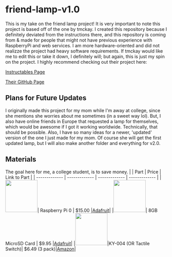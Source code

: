 # friend-lamp-v1.0
This is my take on the friend lamp project! It is very important to note this project is based off of the one by tmckay. I created this repository because I definitely deviated from the instructions there, and this repository is coming from & made for people that might not have previous experience with RaspberryPi and web services. I am more hardware-oriented and did not realizze the project had heavy software requirements. If tmckay would like me to edit this or take it down, I definitely will; but again, this is just my spin on the project. I highly recommend checking out their project here:

[Instructables Page](https://www.instructables.com/DIY-Long-Distance-Best-Friend-Lights/)

[Their GitHub Page](https://github.com/tmckay1/best_friend_light)

## Plans for Future Updates
I originally made this project for my mom while I'm away at college, since she mentions she worries about me sometimes (in a sweet way lol). But, I also have online friends in Europe that requested a lamp for themselves, which would be awesome if I got it working worldwide. Technically, that should be possible. Also, I have so many ideas for a newer, 'updated' version of the one I just made for my mom. Of course she will get the first updated lamp, but I will also make another folder and everything for v2.0.

## Materials
The goal here for me, a college student, is to save money. 
|                                                                                         |           Part           |     Price     |                 Link to Part                    |
|                                    -------------                                        |     -------------        | ------------- |                   -------------                 |
|<img src="https://m.media-amazon.com/images/I/51H5cvVGxUL._AC_SL1000_.jpg" width="100" />|     Raspberry Pi 0       |     $15.00    |[Adafruit](https://www.adafruit.com/product/3400)|
|<img src="https://m.media-amazon.com/images/I/51H5cvVGxUL._AC_SL1000_.jpg" width="100" />|     8GB MicroSD Card     |     $9.95     |[Adafruit](https://www.adafruit.com/product/1294)|
|<img src="https://m.media-amazon.com/images/I/51H5cvVGxUL._AC_SL1000_.jpg" width="100" />|KY-004 (OR Tactile Switch)| $6.49 (3 pack)|[Amazon](https://www.amazon.com/KY-004-Button-Switch-Sensor-Module/dp/B0786BDFT5)|

